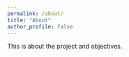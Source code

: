 ```yaml
---
permalink: /about/
title: "About"
author_profile: false
---
```


This is about the project and objectives.
